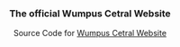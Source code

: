 <div align='center'>
   <h3>The official Wumpus Cetral Website</h3>

   Source Code for [Wumpus Cetral Website](https://wumpus-central.github.io)
</div>
